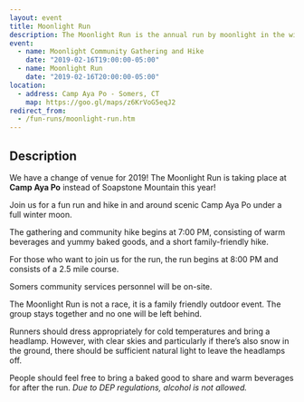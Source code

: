 ```yaml
---
layout: event
title: Moonlight Run
description: The Moonlight Run is the annual run by moonlight in the winter forests of Connecticut. Come to enjoy the beauty of the moonlit forest!
event: 
  - name: Moonlight Community Gathering and Hike
    date: "2019-02-16T19:00:00-05:00"
  - name: Moonlight Run
    date: "2019-02-16T20:00:00-05:00"
location: 
  - address: Camp Aya Po - Somers, CT
    map: https://goo.gl/maps/z6KrVoG5eqJ2
redirect_from:
  - /fun-runs/moonlight-run.htm
---
```


## Description

<div class="alert alert-warning" role="alert">We have a change of venue for 2019! The Moonlight Run is taking place at <strong>Camp Aya Po</strong> instead of Soapstone Mountain this year!</div>

Join us for a fun run and hike in and around scenic Camp Aya Po under a full winter moon. 

The gathering and community hike begins at 7:00 PM, consisting of warm beverages and yummy baked goods, and a short family-friendly hike.

For those who want to join us for the run, the run begins at 8:00 PM and consists of a 2.5 mile course.

Somers community services personnel will be on-site. 

The Moonlight Run is not a race, it is a family friendly outdoor event. The group stays together and no one will be left behind.

Runners should dress appropriately for cold temperatures and bring a headlamp. However, with clear skies and particularly if there’s also snow in the ground, there should be sufficient natural light to leave the headlamps off.

People should feel free to bring a baked good to share and warm beverages for after the run. *Due to DEP regulations, alcohol is not allowed.*

